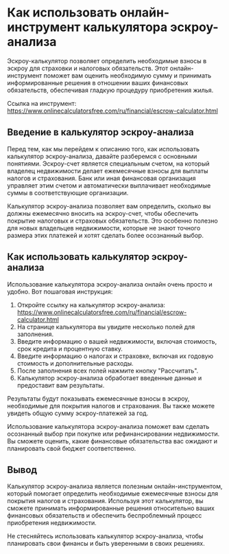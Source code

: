 Как использовать онлайн-инструмент калькулятора эскроу-анализа
==============================================================

Эскроу-калькулятор позволяет определить необходимые взносы в эскроу для страховки и налоговых обязательств. Этот онлайн-инструмент поможет вам оценить необходимую сумму и принимать информированные решения в отношении ваших финансовых обязательств, обеспечивая гладкую процедуру приобретения жилья.

Ссылка на инструмент: <https://www.onlinecalculatorsfree.com/ru/financial/escrow-calculator.html>

Введение в калькулятор эскроу-анализа
-------------------------------------

Перед тем, как мы перейдем к описанию того, как использовать калькулятор эскроу-анализа, давайте разберемся с основными понятиями. Эскроу-счет является специальным счетом, на который владелец недвижимости делает ежемесячные взносы для выплаты налогов и страхования. Банк или иная финансовая организация управляет этим счетом и автоматически выплачивает необходимые суммы в соответствующие организации.

Калькулятор эскроу-анализа позволяет вам определить, сколько вы должны ежемесячно вносить на эскроу-счет, чтобы обеспечить покрытие налоговых и страховых обязательств. Это особенно полезно для новых владельцев недвижимости, которые не знают точного размера этих платежей и хотят сделать более осознанный выбор.

Как использовать калькулятор эскроу-анализа
-------------------------------------------

Использование калькулятора эскроу-анализа онлайн очень просто и удобно. Вот пошаговая инструкция:

1. Откройте ссылку на калькулятор эскроу-анализа: <https://www.onlinecalculatorsfree.com/ru/financial/escrow-calculator.html>
2. На странице калькулятора вы увидите несколько полей для заполнения.
3. Введите информацию о вашей недвижимости, включая стоимость, срок кредита и процентную ставку.
4. Введите информацию о налогах и страховке, включая их годовую стоимость и дополнительные расходы.
5. После заполнения всех полей нажмите кнопку "Рассчитать".
6. Калькулятор эскроу-анализа обработает введенные данные и предоставит вам результаты.

Результаты будут показывать ежемесячные взносы в эскроу, необходимые для покрытия налогов и страхования. Вы также можете увидеть общую сумму эскроу-платежей за год.

Использование калькулятора эскроу-анализа поможет вам сделать осознанный выбор при покупке или рефинансировании недвижимости. Вы сможете оценить, какие финансовые обязательства вас ожидают и планировать свой бюджет соответственно.

Вывод
-----

Калькулятор эскроу-анализа является полезным онлайн-инструментом, который помогает определить необходимые ежемесячные взносы для покрытия налогов и страхования. Используя этот калькулятор, вы сможете принимать информированные решения относительно ваших финансовых обязательств и обеспечить беспроблемный процесс приобретения недвижимости.

Не стесняйтесь использовать калькулятор эскроу-анализа, чтобы планировать свои финансы и быть уверенными в своих решениях.